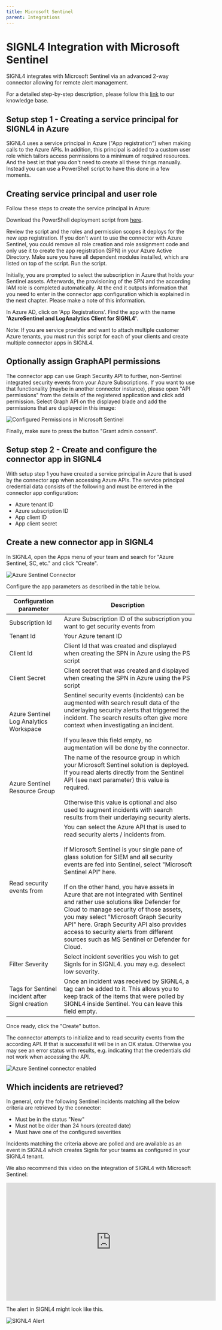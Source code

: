 ```yaml
---
title: Microsoft Sentinel
parent: Integrations
---
```


# SIGNL4 Integration with Microsoft Sentinel

SIGNL4 integrates with Microsoft Sentinel via an advanced 2-way connector allowing for remote alert management.

For a detailed step-by-step description, please follow this [link](https://support.signl4.com/hc/en-us/articles/6483306495645-Integration-with-Microsoft-Sentinel) to our knowledge base.

## Setup step 1 - Creating a service principal for SIGNL4 in Azure

SIGNL4 uses a service principal in Azure ("App registration") when making calls to the Azure APIs. In addition, this principal is added to a custom user role which tailors access permissions to a minimum of required resources. And the best ist that you don't need to create all these things manually. Instead you can use a PowerShell script to have this done in a few moments.

## Creating service principal and user role

Follow these steps to create the service principal in Azure:

Download the PowerShell deployment script from [here](https://github.com/signl4/signl4-integration-azuresentinel/blob/master/registerSIGNL4Client.ps1).

Review the script and the roles and permission scopes it deploys for the new app registration. If you don't want to use the connector with Azure Sentinel, you could remove all role creation and role assignment code and only use it to create the app registration (SPN) in your Azure Active Directory. Make sure you have all dependent modules installed, which are listed on top of the script.
Run the script.

Initially, you are prompted to select the subscription in Azure that holds your Sentinel assets. Afterwards, the provisioning of the SPN and the according IAM role is completed automatically. 
At the end it outputs information that you need to enter in the connector app configuration which is explained in the next chapter. Please make a note of this information.

In Azure AD, click on 'App Registrations'. Find the app with the name **'AzureSentinel and LogAnalytics Client for SIGNL4'**.

Note: If you are service provider and want to attach multiple customer Azure tenants, you must run this script for each of your clients and create multiple connector apps in SIGNL4.

## Optionally assign GraphAPI permissions

The connector app can use Graph Security API to further, non-Sentinel integrated security events from your Azure Subscriptions. If you want to use that functionality (maybe in another connector instance), please open "API permissions" from the details of the registered application and click add permission. Select Graph API on the displayed blade and add the permissions that are displayed in this image:

![Configured Permissions in Microsoft Sentinel](configured-permissions-in-microsoft-sentinel.png)

Finally, make sure to press the button "Grant admin consent".

## Setup step 2 - Create and configure the connector app in SIGNL4

With setup step 1 you have created a service principal in Azure that is used by the connector app when accessing Azure APIs. The service principal credential data consists of the following and must be entered in the connector app configuration:

- Azure tenant ID
- Azure subscription ID
- App client ID
- App client secret

## Create a new connector app in SIGNL4
In SIGNL4, open the Apps menu of your team and search for "Azure Sentinel, SC, etc." and click "Create".

![Azure Sentinel Connector](azure-sentinel-connector.png)

Configure the app parameters as described in the table below.

| Configuration parameter | Description |
| --- | --- |
| Subscription Id | Azure Subscription ID of the subscription you want to get security events from |
| Tenant Id | Your Azure tenant ID |
| Client Id | Client Id that was created and displayed when creating the SPN in Azure using the PS script |
| Client Secret | Client secret that was created and displayed when creating the SPN in Azure using the PS script |
| Azure Sentinel Log Analytics Workspace | Sentinel security events (incidents) can be augmented with search result data of the underlaying security alerts that triggered the incident. The search results often give more context when investigating an incident.<br><br>If you leave this field empty, no augmentation will be done by the connector. |
| Azure Sentinel Resource Group | The name of the resource group in which your Microsoft Sentinel solution is deployed. If you read alerts directly from the Sentinel API (see next parameter) this value is required.<br><br>Otherwise this value is optional and also used to augment incidents with search results from their underlaying security alerts. |
| Read security events from | You can select the Azure API that is used to read security alerts / incidents from.<br><br>If Microsoft Sentinel is your single pane of glass solution for SIEM and all security events are fed into Sentinel, select "Microsoft Sentinel API" here.<br><br>If on the other hand, you have assets in Azure that are not integrated with Sentinel and rather use solutions like Defender for Cloud to manage security of those assets, you may select "Microsoft Graph Security API" here. Graph Security API also provides access to security alerts from different sources such as MS Sentinel or Defender for Cloud. |
| Filter Severity | Select incident severities you wish to get Signls for in SIGNL4. you may e.g. deselect low severity. |
| Tags for Sentinel incident after Signl creation | Once an incident was received by SIGNL4, a tag can be added to it. This allows you to keep track of the items that were polled by SIGNL4 inside Sentinel. You can leave this field empty. |

Once ready, click the "Create" button.

The connector attempts to initialize and to read security events from the according API. If that is successful it will be in an OK status. Otherwise you may see an error status with results, e.g. indicating that the credentials did not work when accessing the API.

![Azure Sentinel connector enabled](azure-sentinel-connector-enabled.png)

## Which incidents are retrieved?

In general, only the following Sentinel incidents matching all the below criteria are retrieved by the connector:

- Must be in the status "New"
- Must not be older than 24 hours (created date)
- Must have one of the configured severities

Incidents matching the criteria above are polled and are available as an event in SIGNL4 which creates Signls for your teams as configured in your SIGNL4 tenant.

We also recommend this video on the integration of SIGNL4 with Microsoft Sentinel:

<iframe width="560" height="315" src="https://www.youtube.com/embed/krRJGTxXIHY?si=IC1seK90heGoN2GT" title="YouTube video player" frameborder="0" allow="accelerometer; autoplay; clipboard-write; encrypted-media; gyroscope; picture-in-picture; web-share" referrerpolicy="strict-origin-when-cross-origin" allowfullscreen></iframe>

The alert in SIGNL4 might look like this.

![SIGNL4 Alert](signl4-microsoft-sentinel.png)
